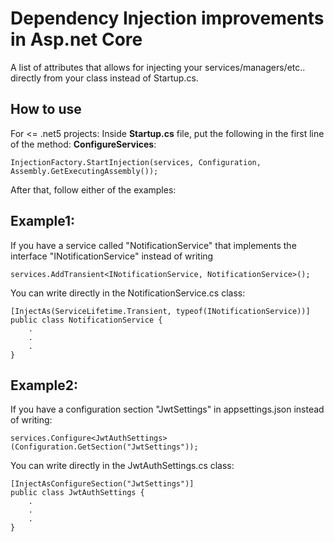 # Dependency Injection improvements in Asp.net Core 
A list of attributes that allows for injecting your services/managers/etc.. directly from your class instead of Startup.cs.

## How to use
For <= .net5 projects: Inside <b>Startup.cs</b> file, put the following in the first line of the method: <b>ConfigureServices</b>:

    InjectionFactory.StartInjection(services, Configuration, Assembly.GetExecutingAssembly());

After that, follow either of the examples: </br>

## Example1:

If you have a service called "NotificationService" that implements the interface "INotificationService" instead
of writing

    services.AddTransient<INotificationService, NotificationService>();

You can write directly in the NotificationService.cs class: </br>
    
    [InjectAs(ServiceLifetime.Transient, typeof(INotificationService))]
    public class NotificationService {
        .
        .
        .
    }

## Example2:
If you have a configuration section "JwtSettings" in appsettings.json instead of writing:

    services.Configure<JwtAuthSettings>(Configuration.GetSection("JwtSettings"));


You can write directly in the JwtAuthSettings.cs class: </br>
    
    [InjectAsConfigureSection("JwtSettings")]
    public class JwtAuthSettings {
        .
        .
        .
    }
